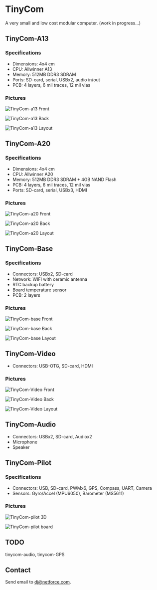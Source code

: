 # TinyCom

A very small and low cost modular computer.
(work in progress...)

## TinyCom-A13

### Specifications

- Dimensions: 4x4 cm
- CPU: Allwinner A13
- Memory: 512MB DDR3 SDRAM
- Ports: SD-card, serial, USBx2, audio in/out 
- PCB: 4 layers, 6 mil traces, 12 mil vias

### Pictures

![TinyCom-a13 Front](https://raw.githubusercontent.com/nfco/tinycom/master/tinycom-a13/tinycom-a13-front.png)

![TinyCom-a13 Back](https://raw.githubusercontent.com/nfco/tinycom/master/tinycom-a13/tinycom-a13-back.png)

![TinyCom-a13 Layout](https://raw.githubusercontent.com/nfco/tinycom/master/tinycom-a13/tinycom-a13-layout.png)

## TinyCom-A20

### Specifications

- Dimensions: 4x4 cm
- CPU: Allwinner A20
- Memory: 512MB DDR3 SDRAM + 4GB NAND Flash
- PCB: 4 layers, 6 mil traces, 12 mil vias
- Ports: SD-card, serial, USBx3, HDMI

### Pictures

![TinyCom-a20 Front](https://raw.githubusercontent.com/nfco/tinycom/master/tinycom-a20/tinycom-a20-front.png)

![TinyCom-a20 Back](https://raw.githubusercontent.com/nfco/tinycom/master/tinycom-a20/tinycom-a20-back.png)

![TinyCom-a20 Layout](https://raw.githubusercontent.com/nfco/tinycom/master/tinycom-a20/tinycom-a20-layout.png)

## TinyCom-Base

### Specifications

- Connectors:  USBx2, SD-card
- Network: WIFI with ceramic antenna
- RTC backup battery
- Board temperature sensor
- PCB: 2 layers

### Pictures

![TinyCom-base Front](https://raw.githubusercontent.com/nfco/tinycom/master/tinycom-base/tinycom-base-front.png)

![TinyCom-base Back](https://raw.githubusercontent.com/nfco/tinycom/master/tinycom-base/tinycom-base-back.png)

![TinyCom-base Layout](https://raw.githubusercontent.com/nfco/tinycom/master/tinycom-base/tinycom-base-layout.png)

## TinyCom-Video

- Connectors:  USB-OTG, SD-card, HDMI

### Pictures

![TinyCom-Video Front](https://raw.githubusercontent.com/nfco/tinycom/master/tinycom-video/tinycom-video-front.png)

![TinyCom-Video Back](https://raw.githubusercontent.com/nfco/tinycom/master/tinycom-video/tinycom-video-back.png)

![TinyCom-Video Layout](https://raw.githubusercontent.com/nfco/tinycom/master/tinycom-video/tinycom-video-layout.png)

## TinyCom-Audio

- Connectors:  USBx2, SD-card, Audiox2
- Microphone
- Speaker

## TinyCom-Pilot

### Specifications

- Connectors:  USB, SD-card, PWMx6, GPS, Compass, UART, Camera
- Sensors: Gyro/Accel (MPU6050), Barometer (MS5611)

### Pictures

![TinyCom-pilot 3D](https://raw.githubusercontent.com/nfco/tinycom/master/tinycom-pilot/tinycom-pilot-3d.png)

![TinyCom-pilot board](https://raw.githubusercontent.com/nfco/tinycom/master/tinycom-pilot/tinycom-pilot-board.png)

## TODO

tinycom-audio, tinycom-GPS

## Contact

Send email to dj@netforce.com.
